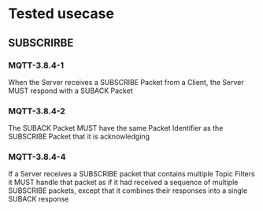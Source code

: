 # Tested usecase

## SUBSCRIRBE

### MQTT-3.8.4-1
When the Server receives a SUBSCRIBE Packet from a Client, the Server MUST 
respond with a SUBACK Packet
### MQTT-3.8.4-2
The SUBACK Packet MUST have the same Packet Identifier as the SUBSCRIBE 
Packet that it is acknowledging
### MQTT-3.8.4-4
If a Server receives a SUBSCRIBE packet that contains multiple Topic Filters it 
MUST handle that packet as if it had received a sequence of multiple SUBSCRIBE 
packets, except that it combines their responses into a single SUBACK response 